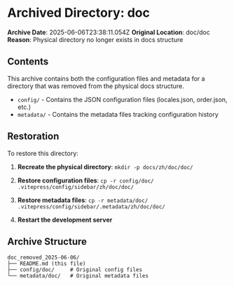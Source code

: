 # Archived Directory: doc

**Archive Date**: 2025-06-06T23:38:11.054Z
**Original Location**: doc/doc
**Reason**: Physical directory no longer exists in docs structure

## Contents
This archive contains both the configuration files and metadata for a directory that was removed from the physical docs structure.

- `config/` - Contains the JSON configuration files (locales.json, order.json, etc.)
- `metadata/` - Contains the metadata files tracking configuration history

## Restoration
To restore this directory:

1. **Recreate the physical directory**: 
   `mkdir -p docs/zh/doc/doc/`

2. **Restore configuration files**:
   `cp -r config/doc/ .vitepress/config/sidebar/zh/doc/doc/`

3. **Restore metadata files**:
   `cp -r metadata/doc/ .vitepress/config/sidebar/.metadata/zh/doc/doc/`

4. **Restart the development server**

## Archive Structure
```
doc_removed_2025-06-06/
├── README.md (this file)
├── config/doc/     # Original config files
└── metadata/doc/   # Original metadata files
```

